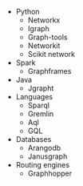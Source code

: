 - Python
    - Networkx
    - Igraph
    - Graph-tools
    - Networkit
    - Scikit network
- Spark
    - Graphframes
- Java
    - Jgrapht
- Languages
    - Sparql
    - Gremlin
    - Aql
    - GQL
- Databases
    - Arangodb
    - Janusgraph
- Routing engines
    - Graphhopper